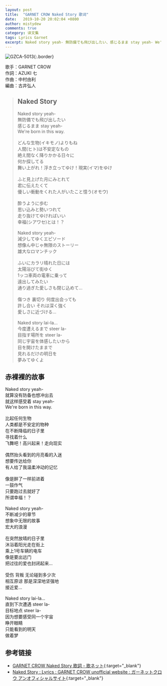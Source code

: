 ```yaml
---
layout: post
title:  "GARNET CROW Naked Story 歌词"
date:   2019-10-20 20:02:04 +0800
author: mistydew
comments: true
category: 译文集
tags: Lyrics Garnet
excerpt: Naked story yeah- 無防備でも飛び出したい、感じるまま stay yeah- We're born in this way.
---
```

![GZCA-5013](https://ganekuro.github.io/images/discography/album/GZCA-5013.jpg){:.border}

歌手：GARNET CROW<br>
作詞：AZUKI 七<br>
作曲：中村由利<br>
編曲：古井弘人

<blockquote class="original">
  <h2>Naked Story</h2>
  <p>
    Naked story yeah-<br>
    無防備でも飛び出したい<br>
    感じるまま stay yeah-<br>
    We're born in this way.<br>
    <br>
    どんな生物(イキモノ)よりもね<br>
    人間(ヒト)は不安定なもの<br>
    絶え間なく降りかかる日々に<br>
    何か探してる<br>
    舞い上がれ！浮き立ってゆけ！現実(イマ)をゆけ<br>
    <br>
    ふと見上げた月にみとれて<br>
    君に伝えたくて<br>
    優しい衝動をくれた人がいたこと憶う(オモウ)<br>
    <br>
    酔うように歩む<br>
    思い込みと勢いつれて<br>
    走り抜けてゆければいい<br>
    幸福(シアワセ)とは！？<br>
    <br>
    Naked story yeah-<br>
    減少してゆくエピソード<br>
    想像ん中じゃ無限のストーリー<br>
    雄大なロマンチック<br>
    <br>
    ふいにカラリ晴れた日には<br>
    太陽浴びて街ゆく<br>
    1ッコ車両の電車に乗って<br>
    遠出してみたい<br>
    通り過ぎた愛しさも閉じ込めて…<br>
    <br>
    傷つき 裏切り 何度出会っても<br>
    許し合い それは深く強く<br>
    愛しさに近づける…<br>
    <br>
    Naked story lai-la...<br>
    今度遭えるまで steer la-<br>
    目指す場所を steer la-<br>
    同じ宇宙を体感したいから<br>
    目を開けたままで<br>
    見れるだけの明日を<br>
    夢みてゆくよ
  </p>
</blockquote>

<div class="translation">
  <h2>赤裸裸的故事</h2>
  <p>
    Naked story yeah-<br>
    就算没有防备也想冲出去<br>
    就这样感受着 stay yeah-<br>
    We're born in this way.<br>
    <br>
    比起任何生物<br>
    人类都是不安定的物种<br>
    在不断降临的日子里<br>
    寻找着什么<br>
    飞舞吧！高兴起来！走向现实<br>
    <br>
    偶然抬头看到的月亮看的入迷<br>
    想要传达给你<br>
    有人给了我温柔冲动的记忆<br>
    <br>
    像是醉了一样前进着<br>
    一鼓作气<br>
    只要跑过去就好了<br>
    所谓幸福！？<br>
    <br>
    Naked story yeah-<br>
    不断减少的章节<br>
    想象中无限的故事<br>
    宏大的浪漫<br>
    <br>
    在突然放晴的日子里<br>
    沐浴着阳光走在街上<br>
    乘上1号车辆的电车<br>
    像是要出远门<br>
    把过往的爱也封闭起来…<br>
    <br>
    受伤 背叛 无论碰到多少次<br>
    相互原谅 那是深深地坚强地<br>
    接近爱…<br>
    <br>
    Naked story lai-la...<br>
    直到下次遭遇 steer la-<br>
    目标地点 steer la-<br>
    因为想要感受同一个宇宙<br>
    睁开眼睛<br>
    只能看到的明天<br>
    做着梦
  </p>
</div>

## 参考链接

* [GARNET CROW Naked Story 歌詞 - 歌ネット](https://www.uta-net.com/song/20127/){:target="_blank"}
* [Naked Story : Lyrics : GARNET CROW unofficial website : ガーネットクロウ アンオフィシャルサイト](https://ganekuro.github.io/lyrics/original/Naked-Story.html){:target="_blank"}

